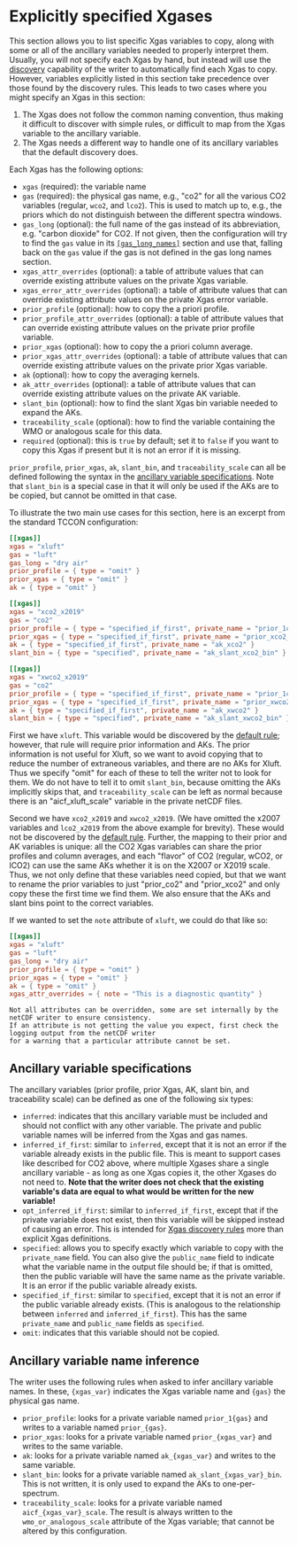 # Explicitly specified Xgases

This section allows you to list specific Xgas variables to copy, along with some or all of the ancillary variables needed to properly interpret them. 
Usually, you will not specify each Xgas by hand, but instead will use the [discovery](/write_public_netcdf/xgas_discovery.html) capability of the writer to automatically find each Xgas to copy.
However, variables explicitly listed in this section take precedence over those found by the discovery rules.
This leads to two cases where you might specify an Xgas in this section:

1. The Xgas does not follow the common naming convention, thus making it difficult to discover with simple rules, or difficult
   to map from the Xgas variable to the ancillary variable.
2. The Xgas needs a different way to handle one of its ancillary variables that the default discovery does.

Each Xgas has the following options:

- `xgas` (required): the variable name
- `gas` (required): the physical gas name, e.g., "co2" for all the various CO2 variables (regular, `wco2`, and `lco2`).
  This is used to match up to, e.g., the priors which do not distinguish between the different spectra windows.
- `gas_long` (optional): the full name of the gas instead of its abbreviation, e.g. "carbon dioxide" for CO2. If not given,
  then the configuration will try to find the `gas` value in its [`[gas_long_names]`](/write_public_netcdf/gas_proper_names.html) section and use that,
  falling back on the `gas` value if the gas is not defined in the gas long names section.
- `xgas_attr_overrides` (optional): a table of attribute values that can override existing attribute values on the private Xgas variable.
- `xgas_error_attr_overrides` (optional): a table of attribute values that can override existing attribute values on the private Xgas error variable.
- `prior_profile` (optional): how to copy the a priori profile.
- `prior_profile_attr_overrides` (optional): a table of attribute values that can override existing attribute values on the private prior profile variable.
- `prior_xgas` (optional): how to copy the a priori column average.
- `prior_xgas_attr_overrides` (optional): a table of attribute values that can override existing attribute values on the private prior Xgas variable.
- `ak` (optional): how to copy the averaging kernels.
- `ak_attr_overrides` (optional): a table of attribute values that can override existing attribute values on the private AK variable.
- `slant_bin` (optional): how to find the slant Xgas bin variable needed to expand the AKs.
- `traceability_scale` (optional): how to find the variable containing the WMO or analogous scale for this data.
- `required` (optional): this is `true` by default; set it to `false` if you want to copy this Xgas if present but it is not an error if it is missing.

`prior_profile`, `prior_xgas`, `ak`, `slant_bin`, and `traceability_scale` can all be defined following the syntax in the [ancillary variable specifications](#ancillary-variable-specifications).
Note that `slant_bin` is a special case in that it will only be used if the AKs are to be copied, but cannot be omitted in that case.

To illustrate the two main use cases for this section, here is an excerpt from the standard TCCON configuration:

```toml
[[xgas]]
xgas = "xluft"
gas = "luft"
gas_long = "dry air"
prior_profile = { type = "omit" }
prior_xgas = { type = "omit" }
ak = { type = "omit" }

[[xgas]]
xgas = "xco2_x2019"
gas = "co2"
prior_profile = { type = "specified_if_first", private_name = "prior_1co2", public_name = "prior_co2" }
prior_xgas = { type = "specified_if_first", private_name = "prior_xco2_x2019", public_name = "prior_xco2" }
ak = { type = "specified_if_first", private_name = "ak_xco2" }
slant_bin = { type = "specified", private_name = "ak_slant_xco2_bin" }

[[xgas]]
xgas = "xwco2_x2019"
gas = "co2"
prior_profile = { type = "specified_if_first", private_name = "prior_1co2", public_name = "prior_co2" }
prior_xgas = { type = "specified_if_first", private_name = "prior_xwco2_x2019", public_name = "prior_xco2" }
ak = { type = "specified_if_first", private_name = "ak_xwco2" }
slant_bin = { type = "specified", private_name = "ak_slant_xwco2_bin" }
```

First we have `xluft`.
This variable would be discovered by the [default rule](/write_public_netcdf/xgas_discovery.html#rules); however, that rule will require prior information and AKs.
The prior information is not useful for Xluft, so we want to avoid copying that to reduce the number of extraneous variables, and there are no AKs for Xluft.
Thus we specify "omit" for each of these to tell the writer not to look for them.
We do not have to tell it to omit `slant_bin`, because omitting the AKs implicitly skips that, and `traceability_scale` can be left as normal because there is an "aicf_xluft_scale" variable in the private netCDF files.

Second we have `xco2_x2019` and `xwco2_x2019`.
(We have omitted the x2007 variables and `lco2_x2019` from the above example for brevity).
These would not be discovered by the [default rule](/write_public_netcdf/xgas_discovery.html#rules).
Further, the mapping to their prior and AK variables is unique: all the CO2 Xgas variables can share the prior profiles and column averages, and each "flavor" of CO2 (regular, wCO2, or lCO2) can use the same AKs whether it is on the X2007 or X2019 scale.
Thus, we not only define that these variables need copied, but that we want to rename the prior variables to just "prior_co2" and "prior_xco2" and only copy these the first time we find them.
We also ensure that the AKs and slant bins point to the correct variables.

If we wanted to set the `note` attribute of `xluft`, we could do that like so:

```toml
[[xgas]]
xgas = "xluft"
gas = "luft"
gas_long = "dry air"
prior_profile = { type = "omit" }
prior_xgas = { type = "omit" }
ak = { type = "omit" }
xgas_attr_overrides = { note = "This is a diagnostic quantity" }
```

```admonish note
Not all attributes can be overridden, some are set internally by the netCDF writer to ensure consistency.
If an attribute is not getting the value you expect, first check the logging output from the netCDF writer
for a warning that a particular attribute cannot be set.
```


## Ancillary variable specifications

The ancillary variables (prior profile, prior Xgas, AK, slant bin, and traceability scale) can be defined as one of the following six types:

- `inferred`: indicates that this ancillary variable must be included and should not conflict with any other
  variable. The private and public variable names will be inferred from the Xgas and gas names.
- `inferred_if_first`: similar to `inferred`, except that it is not an error if the variable already exists
  in the public file. This is meant to support cases like described for CO2 above, where multiple Xgases share
  a single ancillary variable - as long as one Xgas copies it, the other Xgases do not need to.
  **Note that the writer does not check that the existing variable's data are equal to what would be written for the new variable!**
- `opt_inferred_if_first`: similar to `inferred_if_first`, except that if the private variable does not exist,
  then this variable will be skipped instead of causing an error. This is intended for [Xgas discovery rules](/write_public_netcdf/xgas_discovery.html#rules) more than explicit Xgas definitions.
- `specified`: allows you to specify exactly which variable to copy with the `private_name` field. You can also
  give the `public_name` field to indicate what the variable name in the output file should be; if that is omitted,
  then the public variable will have the same name as the private variable. It is an error if the public variable
  already exists.
- `specified_if_first`: similar to `specified`, except that it is not an error if the public variable already exists.
  (This is analogous to the relationship between `inferred` and `inferred_if_first`). This has the same `private_name`
  and `public_name` fields as `specified`.
- `omit`: indicates that this variable should not be copied.
  
## Ancillary variable name inference

The writer uses the following rules when asked to infer ancillary variable names.
In these, `{xgas_var}` indicates the Xgas variable name and `{gas}` the physical gas name.

- `prior_profile`: looks for a private variable named `prior_1{gas}` and writes to a variable named `prior_{gas}`.
- `prior_xgas`: looks for a private variable named `prior_{xgas_var}` and writes to the same variable.
- `ak`: looks for a private variable named `ak_{xgas_var}` and writes to the same variable.
- `slant_bin`: looks for a private variable named `ak_slant_{xgas_var}_bin`. This is not written, it is only used to expand
  the AKs to one-per-spectrum.
- `traceability_scale`: looks for a private variable named `aicf_{xgas_var}_scale`. The result is always written to the
  `wmo_or_analogous_scale` attribute of the Xgas variable; that cannot be altered by this configuration.